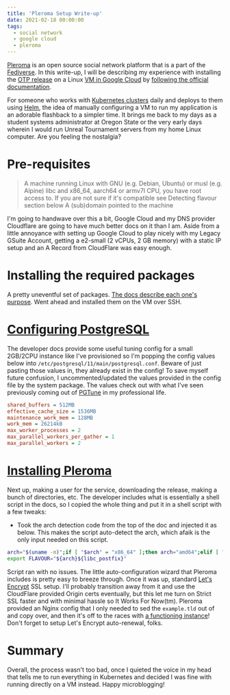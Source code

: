 ```yaml
---
title: 'Pleroma Setup Write-up'
date: 2021-02-18 00:00:00
tags:
  - social network
  - google cloud
  - pleroma
---
```


[Pleroma](https://pleroma.social/) is an open source social network platform that is a part of the [Fediverse](https://fediverse.party/en/fediverse). In this write-up, I will be describing my experience with installing the [OTP release](https://erlang.org/doc/design_principles/release_structure.html) on a Linux [VM in Google Cloud](https://cloud.google.com/compute/) by [following the official documentation](https://docs-develop.pleroma.social/backend/installation/otp_en/).

For someone who works with [Kubernetes clusters](https://kubernetes.io/) daily and deploys to them using [Helm](https://helm.sh/), the idea of manually configuring a VM to run my application is an adorable flashback to a simpler time. It brings me back to my days as a student systems administrator at Oregon State or the very early days wherein I would run Unreal Tournament servers from my home Linux computer. Are you feeling the nostalgia?

# Pre-requisites
>    A machine running Linux with GNU (e.g. Debian, Ubuntu) or musl (e.g. Alpine) libc and x86_64, aarch64 or armv7l CPU, you have root access to. If you are not sure if it's compatible see Detecting flavour section below
>    A (sub)domain pointed to the machine

I'm going to handwave over this a bit, Google Cloud and my DNS provider Cloudflare are going to have much better docs on it than I am. Aside from a little annoyance with setting up Google Cloud to play nicely with my Legacy GSuite Account, getting a e2-small (2 vCPUs, 2 GB memory) with a static IP setup and an A Record from CloudFlare was easy enough.

# Installing the required packages

A pretty uneventful set of packages. [The docs describe each one's purpose](https://docs-develop.pleroma.social/backend/installation/otp_en/#installing-the-required-packages). Went ahead and installed them on the VM over SSH.

# [Configuring PostgreSQL](https://docs-develop.pleroma.social/backend/installation/otp_en/#configuring-postgresql)

The developer docs provide some useful tuning config for a small 2GB/2CPU instance like I've provisioned so I'm popping the config values below into `/etc/postgresql/11/main/postgresql.conf`. Beware of just pasting those values in, they already exist in the config! To save myself future confusion, I uncommented/updated the values provided in the config file by the system package. The values check out with what I've seen previously coming out of [PGTune](https://pgtune.leopard.in.ua/#/) in my professional life.

```ini
shared_buffers = 512MB
effective_cache_size = 1536MB
maintenance_work_mem = 128MB
work_mem = 26214kB
max_worker_processes = 2
max_parallel_workers_per_gather = 1
max_parallel_workers = 2
```

# [Installing Pleroma](https://docs-develop.pleroma.social/backend/installation/otp_en/#installing-pleroma)

Next up, making a user for the service, downloading the release, making a bunch of directories, etc. The developer includes what is essentially a shell script in the docs, so I copied the whole thing and put it in a shell script with a few tweaks:
* Took the arch detection code from the top of the doc and injected it as below. This makes the script auto-detect the arch, which afaik is the only input needed on this script.

```bash
arch="$(uname -m)";if [ "$arch" = "x86_64" ];then arch="amd64";elif [ "$arch" = "armv7l" ];then arch="arm";elif [ "$arch" = "aarch64" ];then arch="arm64";else echo "Unsupported arch: $arch">&2;fi;if getconf GNU_LIBC_VERSION>/dev/null;then libc_postfix="";elif [ "$(ldd 2>&1|head -c 9)" = "musl libc" ];then libc_postfix="-musl";elif [ "$(find /lib/libc.musl*|wc -l)" ];then libc_postfix="-musl";else echo "Unsupported libc">&2;fi;echo "$arch$libc_postfix"
export FLAVOUR="${arch}${libc_postfix}"
```

Script ran with no issues. The little auto-configuration wizard that Pleroma includes is pretty easy to breeze through. Once it was up, standard [Let's Encrypt](https://letsencrypt.org/) SSL setup. I'll probably transition away from it and use the CloudFlare provided Origin certs eventually, but this let me turn on Strict SSL faster and with minimal hassle so It Works For Now(tm). Pleroma provided an Nginx config that I only needed to sed the `example.tld` out of and copy over, and then it's off to the races with [a functioning instance](https://tomodachi.club)! Don't forget to setup Let's Encrypt auto-renewal, folks.

# Summary

Overall, the process wasn't too bad, once I quieted the voice in my head that tells me to run everything in Kubernetes and decided I was fine with running directly on a VM instead. Happy microblogging!
